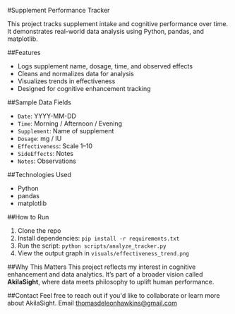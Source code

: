 #Supplement Performance Tracker

This project tracks supplement intake and cognitive performance over time. It demonstrates real-world data analysis using Python, pandas, and matplotlib.

##Features
- Logs supplement name, dosage, time, and observed effects
- Cleans and normalizes data for analysis
- Visualizes trends in effectiveness
- Designed for cognitive enhancement tracking

##Sample Data Fields
- `Date`: YYYY-MM-DD
- `Time`: Morning / Afternoon / Evening
- `Supplement`: Name of supplement
- `Dosage`: mg / IU
- `Effectiveness`: Scale 1–10
- `SideEffects`: Notes
- `Notes`: Observations

##Technologies Used
- Python
- pandas
- matplotlib

##How to Run
1. Clone the repo
2. Install dependencies: `pip install -r requirements.txt`
3. Run the script: `python scripts/analyze_tracker.py`
4. View the output graph in `visuals/effectiveness_trend.png`

##Why This Matters
This project reflects my interest in cognitive enhancement and data analytics. It’s part of a broader vision called **AkilaSight**, where data meets philosophy to uplift human performance.

##Contact
Feel free to reach out if you'd like to collaborate or learn more about AkilaSight.
Email thomasdeleonhawkins@gmail.com

